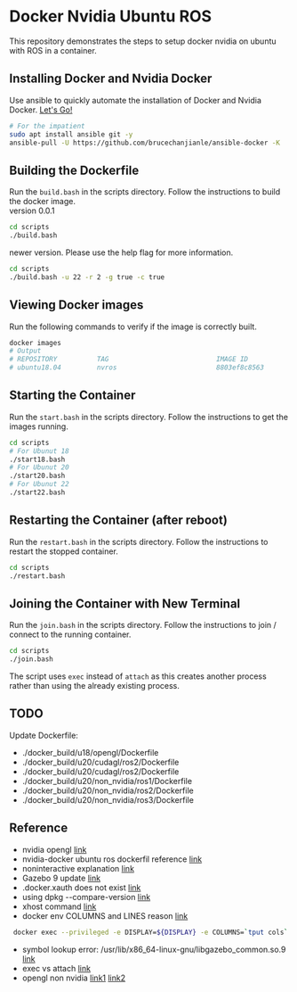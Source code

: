 # Docker Nvidia Ubuntu ROS

This repository demonstrates the steps to setup docker nvidia on ubuntu with ROS in a container.

## Installing Docker and Nvidia Docker

Use ansible to quickly automate the installation of Docker and Nvidia Docker.
[Let's Go!](https://github.com/BruceChanJianLe/ansible-docker)

```bash
# For the impatient
sudo apt install ansible git -y
ansible-pull -U https://github.com/brucechanjianle/ansible-docker -K
```

## Building the Dockerfile

Run the `build.bash` in the scripts directory. Follow the instructions to build the docker image.  
version 0.0.1
```bash
cd scripts
./build.bash
```

newer version. Please use the help flag for more information.
```bash
cd scripts
./build.bash -u 22 -r 2 -g true -c true
```

## Viewing Docker images

Run the following commands to verify if the image is correctly built.  
```bash
docker images
# Output
# REPOSITORY          TAG                           IMAGE ID            CREATED             SIZE
# ubuntu18.04         nvros                         8803ef8c8563        3 hours ago         3.32GB
```

## Starting the Container

Run the `start.bash` in the scripts directory. Follow the instructions to get the images running.  
```bash
cd scripts
# For Ubunut 18
./start18.bash
# For Ubunut 20
./start20.bash
# For Ubunut 22
./start22.bash
```

## Restarting the Container (after reboot)

Run the `restart.bash` in the scripts directory. Follow the instructions to restart the stopped container.  
```bash
cd scripts
./restart.bash
```

## Joining the Container with New Terminal

Run the `join.bash` in the scripts directory. Follow the instructions to join / connect to the running container.  
```bash
cd scripts
./join.bash
```
The script uses `exec` instead of `attach` as this creates another process rather than using the already existing process.  

## TODO

Update Dockerfile:
- ./docker_build/u18/opengl/Dockerfile
- ./docker_build/u20/cudagl/ros2/Dockerfile
- ./docker_build/u20/cudagl/ros2/Dockerfile
- ./docker_build/u20/non_nvidia/ros1/Dockerfile
- ./docker_build/u20/non_nvidia/ros2/Dockerfile
- ./docker_build/u20/non_nvidia/ros3/Dockerfile

## Reference
- nvidia opengl [link](https://hub.docker.com/r/nvidia/opengl)
- nvidia-docker ubuntu ros dockerfil reference [link](https://github.com/osrf/subt/blob/master/docker/subt_sim_entry/Dockerfile)
- noninteractive explanation [link](https://linuxhint.com/debian_frontend_noninteractive/)
- Gazebo 9 update [link](http://gazebosim.org/tutorials?cat=install&tut=install_ubuntu&ver=9.0)
- .docker.xauth does not exist [link](https://github.com/lbeaucourt/Object-detection/issues/7)
- using dpkg --compare-version [link](https://mike632t.wordpress.com/2017/03/02/compairing-version-numbers-using-dpkg/)
- xhost command [link](https://unix.stackexchange.com/questions/177557/what-does-this-xhost-command-do)
- docker env COLUMNS and LINES reason [link](https://codeslake.github.io/ubuntu/installation/when-terminal-created-from-docker-exec-has-strange-behaviour-abnormal-size-command-vanishing/)
```bash
 docker exec --privileged -e DISPLAY=${DISPLAY} -e COLUMNS=`tput cols` -e LINES=`tput lines` -ti ${arr[$CONTAINERNAME]} bash
```
- symbol lookup error: /usr/lib/x86_64-linux-gnu/libgazebo_common.so.9 [link](https://answers.gazebosim.org//question/22071/symbol-lookup-error-both-instalation-methods/)
- exec vs attach [link](https://stackoverflow.com/questions/30960686/difference-between-docker-attach-and-docker-exec)
- opengl non nvidia [link1](https://medium.com/@benjamin.botto/opengl-and-cuda-applications-in-docker-af0eece000f1) [link2](https://github.com/utensils/docker-opengl)
